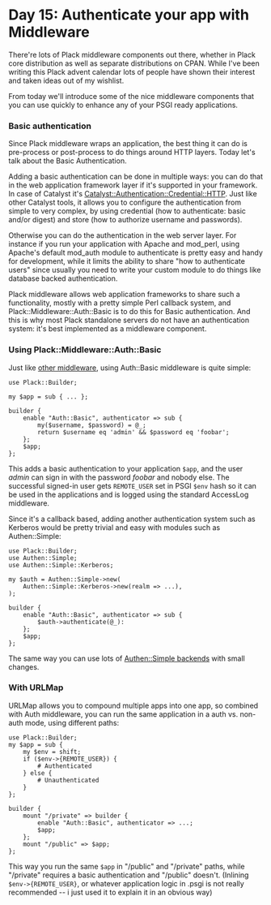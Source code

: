 # Day 15: Authenticate your app with Middleware

There're lots of Plack middleware components out there, whether in Plack core distribution as well as separate distributions on CPAN. While I've been writing this Plack advent calendar lots of people have shown their interest and taken ideas out of my wishlist.

From today we'll introduce some of the nice middleware components that you can use quickly to enhance any of your PSGI ready applications.

### Basic authentication

Since Plack middleware wraps an application, the best thing it can do is pre-process or post-process to do things around HTTP layers. Today let's talk about the Basic Authentication.

Adding a basic authentication can be done in multiple ways: you can do that in the web application framework layer if it's supported in your framework. In case of Catalyst it's [Catalyst::Authentication::Credential::HTTP][1]. Just like other Catalyst tools, it allows you to configure the authentication from simple to very complex, by using credential (how to authenticate: basic and/or digest) and store (how to authorize username and passwords).

Otherwise you can do the authentication in the web server layer. For instance if you run your application with Apache and mod\_perl, using Apache's default mod\_auth module to authenticate is pretty easy and handy for development, while it limits the ability to share "how to authenticate users" since usually you need to write your custom module to do things like database backed authentication.

Plack middleware allows web application frameworks to share such a functionality, mostly with a pretty simple Perl callback system, and Plack::Middleware::Auth::Basic is to do this for Basic authentication. And this is why most Plack standalone servers do not have an authentication system: it's best implemented as a middleware component.

### Using Plack::Middleware::Auth::Basic

Just like [other middleware][2], using Auth::Basic middleware is quite simple:

```
use Plack::Builder;

my $app = sub { ... };

builder {
    enable "Auth::Basic", authenticator => sub {
        my($username, $password) = @_;
        return $username eq 'admin' && $password eq 'foobar';
    };
    $app;
};
```

This adds a basic authentication to your application `$app`, and the user _admin_ can sign in with the password _foobar_ and nobody else. The successful signed-in user gets `REMOTE_USER` set in PSGI `$env` hash so it can be used in the applications and is logged using the standard AccessLog middleware.

Since it's a callback based, adding another authentication system such as Kerberos would be pretty trivial and easy with modules such as Authen::Simple:

```
use Plack::Builder;
use Authen::Simple;
use Authen::Simple::Kerberos;

my $auth = Authen::Simple->new(
    Authen::Simple::Kerberos->new(realm => ...),
);

builder {
    enable "Auth::Basic", authenticator => sub {
        $auth->authenticate(@_):
    };
    $app;
};
```

The same way you can use lots of [Authen::Simple backends][3] with small changes.

### With URLMap

URLMap allows you to compound multiple apps into one app, so combined with Auth middleware, you can run the same application in a auth vs. non-auth mode, using different paths:

```
use Plack::Builder;
my $app = sub {
    my $env = shift;
    if ($env->{REMOTE_USER}) {
        # Authenticated
    } else {
        # Unauthenticated
    }
};

builder {
    mount "/private" => builder {
        enable "Auth::Basic", authenticator => ...;
        $app;
    };
    mount "/public" => $app;
};
```

This way you run the same `$app` in "/public" and "/private" paths, while "/private" requires a basic authentication and "/public" doesn't. (Inlining `$env->{REMOTE_USER}`, or whatever application logic in .psgi is not really recommended -- i just used it to explain it in an obvious way)

  [1]: http://search.cpan.org/perldoc?Catalyst::Authentication::Credential::HTTP
  [2]: http://advent.plackperl.org/2009/12/day-10-using-plack-middleware.html
  [3]: http://search.cpan.org/search?query=authen+simple&mode=all